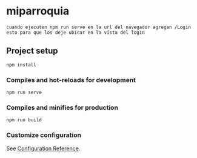 # miparroquia
```
cuando ejecuten npm run serve en la url del navegador agregan /Login 
esto para que los deje ubicar en la vista del login
```

## Project setup
```
npm install
```

### Compiles and hot-reloads for development
```
npm run serve
```

### Compiles and minifies for production
```
npm run build
```

### Customize configuration
See [Configuration Reference](https://cli.vuejs.org/config/).

